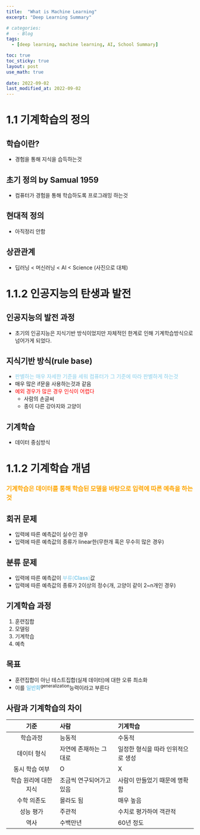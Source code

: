 ```yaml
---
title:  "What is Machine Learning"
excerpt: "Deep Learning Summary"

# categories:
#   - Blog
tags:
  - [deep learning, machine learning, AI, School Summary]

toc: true
toc_sticky: true
layout: post
use_math: true
 
date: 2022-09-02
last_modified_at: 2022-09-02
---
```


# 1.1 기계학습의 정의

## 학습이란?

- 경험을 통해 지식을 습득하는것

## 초기 정의 by Samual 1959

- 컴퓨터가 경험을 통해 학습하도록 프로그래밍 하는것
  
## 현대적 정의

- 아직정리 안함

## 상관관계

- 딥러닝 < 머신러닝 < AI < Science (사진으로 대체)
  
# 1.1.2 인공지능의 탄생과 발전

## 인공지능의 발전 과정

- 초기의 인공지능은 지식기반 방식이었지만 자체적인 한계로 인해 기계학습방식으로 넘어가게 되었다.

## 지식기반 방식(rule base)

- <span style="color:skyblue">판별하는 매우 자세한 기준을 세워 컴퓨터가 그 기준에 따라 판별하게 하는것</span>
- 매우 많은 if문을 사용하는것과 같음
- <span style="color:red">예외 경우가 많은 경우 인식이 어렵다</span>
  - 사람의 손글씨
  - 종이 다른 강아지와 고양이
  
## 기계학습
  - 데이터 중심방식

# 1.1.2 기계학습 개념

### <span style="color:orange">기계학습은 데이터를 통해 학습된 모델을 바탕으로 입력에 따른 예측을 하는 것</span>

## 회귀 문제

- 입력에 따른 예측값이 실수인 경우
- 입력에 따른 예측값의 종류가 linear한(무한개 혹은 무수히 많은 경우)

## 분류 문제

- 입력에 따른 예측값이 <span style="color:skyblue">부류(__Class__)</span>값
- 입력에 따른 예측값의 종류가 2이상의 정수(개, 고양이 같이 2~n개인 경우)

## 기계학습 과정

1. 훈련집합
2. 모델링
3. 기계학습
4. 예측

## 목표

- 훈련집합이 아닌 테스트집합(실제 데이터)에 대한 오류 최소화
- 이를 <span style="color:skyblue">__일반화__</span><Sup>generalization</Sup>능력이라고 부른다

## 사람과 기계학습의 차이

|기준|사람|기계학습|
|:---:|:---|:---|
|학습과정|능동적|수동적|
|데이터 형식|자연에 존재하는 그대로|일정한 형식을 따라 인위적으로 생성|
|동시 학습 여부|O|X|
|학습 원리에 대한 지식|조금씩 연구되어가고 있음|사람이 만들었기 때문에 명확함|
|수학 의존도|몰라도 됨|매우 높음|
|성능 평가|주관적|수치로 평가하여 객관적|
|역사|수백만년|60년 정도|